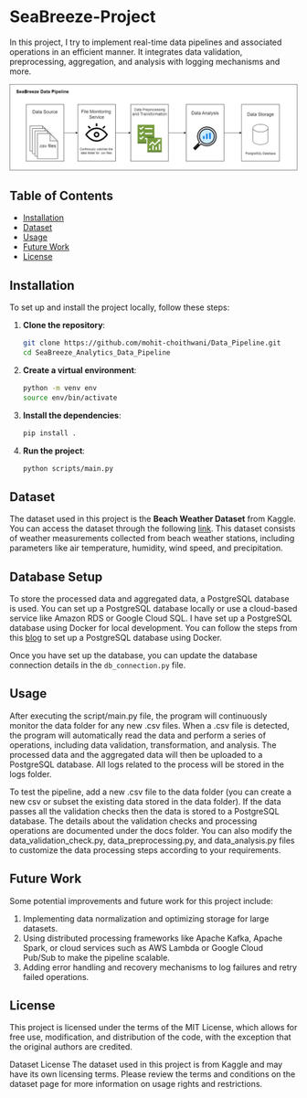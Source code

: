 # SeaBreeze-Project

In this project, I try to implement real-time data pipelines and associated operations in an efficient manner. It integrates data validation, preprocessing, aggregation, and analysis with logging mechanisms and more.

![Architecture Design](/assests/datapipelinearchi.png)

## Table of Contents

- [Installation](#installation)
- [Dataset](#dataset)
- [Usage](#usage)
- [Future Work](#future-work)
- [License](#license)

## Installation

To set up and install the project locally, follow these steps:

1. **Clone the repository**:
   ```bash
   git clone https://github.com/mohit-choithwani/Data_Pipeline.git
   cd SeaBreeze_Analytics_Data_Pipeline
   ```

2. **Create a virtual environment**:
   ```bash
   python -m venv env
   source env/bin/activate
   ```

3. **Install the dependencies**:
   ```bash
   pip install .
   ```

4. **Run the project**:
   ```bash
   python scripts/main.py
   ```

## Dataset

The dataset used in this project is the **Beach Weather Dataset** from Kaggle. You can access the dataset through the following [link](https://www.kaggle.com/code/sanjanchaudhari/beach-weather-stations-analysis?select=Beach_Weather_Stations_-_Automated_Sensors.csv). This dataset consists of weather measurements collected from beach weather stations, including parameters like air temperature, humidity, wind speed, and precipitation. 

## Database Setup

To store the processed data and aggregated data, a PostgreSQL database is used. You can set up a PostgreSQL database locally or use a cloud-based service like Amazon RDS or Google Cloud SQL. I have set up a PostgreSQL database using Docker for local development. You can follow the steps from this [blog](https://docs.chaicode.com/postgresql-installation/) to set up a PostgreSQL database using Docker. 

Once you have set up the database, you can update the database connection details in the `db_connection.py` file.

## Usage

After executing the script/main.py file, the program will continuously monitor the data folder for any new .csv files. When a .csv file is detected, the program will automatically read the data and perform a series of operations, including data validation, transformation, and analysis. The processed data and the aggregated data will then be uploaded to a PostgreSQL database. All logs related to the process will be stored in the logs folder.

To test the pipeline, add a new .csv file to the data folder (you can create a new csv or subset the existing data stored in the data folder). If the data passes all the validation checks then the data is stored to a PostgreSQL database. The details about the validation checks and processing operations are documented under the docs folder. You can also modify the data_validation_check.py, data_preprocessing.py, and data_analysis.py files to customize the data processing steps according to your requirements.


## Future Work

Some potential improvements and future work for this project include:
1. Implementing data normalization and optimizing storage for large datasets.
2. Using distributed processing frameworks like Apache Kafka, Apache Spark, or cloud services such as AWS Lambda or Google Cloud Pub/Sub to make the pipeline scalable.
3. Adding error handling and recovery mechanisms to log failures and retry failed operations.

## License

This project is licensed under the terms of the MIT License, which allows for free use, modification, and distribution of the code, with the exception that the original authors are credited.

Dataset License
The dataset used in this project is from Kaggle and may have its own licensing terms. Please review the terms and conditions on the dataset page for more information on usage rights and restrictions.